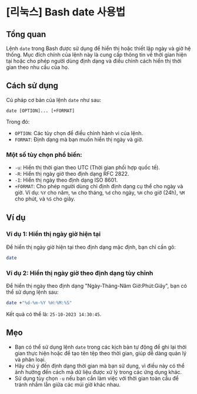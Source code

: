 # [리눅스] Bash date 사용법

## Tổng quan
Lệnh `date` trong Bash được sử dụng để hiển thị hoặc thiết lập ngày và giờ hệ thống. Mục đích chính của lệnh này là cung cấp thông tin về thời gian hiện tại hoặc cho phép người dùng định dạng và điều chỉnh cách hiển thị thời gian theo nhu cầu của họ.

## Cách sử dụng
Cú pháp cơ bản của lệnh `date` như sau:
```
date [OPTION]... [+FORMAT]
```
Trong đó:
- `OPTION`: Các tùy chọn để điều chỉnh hành vi của lệnh.
- `FORMAT`: Định dạng mà bạn muốn hiển thị ngày và giờ.

### Một số tùy chọn phổ biến:
- `-u`: Hiển thị thời gian theo UTC (Thời gian phối hợp quốc tế).
- `-R`: Hiển thị ngày giờ theo định dạng RFC 2822.
- `-I`: Hiển thị ngày theo định dạng ISO 8601.
- `+FORMAT`: Cho phép người dùng chỉ định định dạng cụ thể cho ngày và giờ. Ví dụ: `%Y` cho năm, `%m` cho tháng, `%d` cho ngày, `%H` cho giờ (24h), `%M` cho phút, và `%S` cho giây.

## Ví dụ
### Ví dụ 1: Hiển thị ngày giờ hiện tại
Để hiển thị ngày giờ hiện tại theo định dạng mặc định, bạn chỉ cần gõ:
```bash
date
```

### Ví dụ 2: Hiển thị ngày giờ theo định dạng tùy chỉnh
Để hiển thị ngày theo định dạng "Ngày-Tháng-Năm Giờ:Phút:Giây", bạn có thể sử dụng lệnh sau:
```bash
date +"%d-%m-%Y %H:%M:%S"
```
Kết quả có thể là: `25-10-2023 14:30:45`.

## Mẹo
- Bạn có thể sử dụng lệnh `date` trong các kịch bản tự động để ghi lại thời gian thực hiện hoặc để tạo tên tệp theo thời gian, giúp dễ dàng quản lý và phân loại.
- Hãy chú ý đến định dạng thời gian mà bạn sử dụng, vì điều này có thể ảnh hưởng đến cách mà dữ liệu được xử lý trong các ứng dụng khác.
- Sử dụng tùy chọn `-u` nếu bạn cần làm việc với thời gian toàn cầu để tránh nhầm lẫn giữa các múi giờ khác nhau.